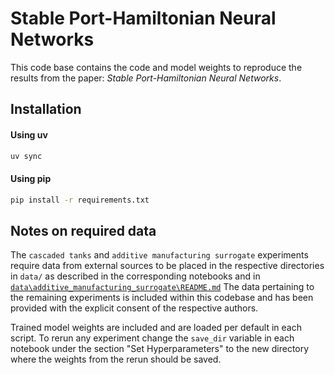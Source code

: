 # Stable Port-Hamiltonian Neural Networks

This code base contains the code and model weights to reproduce the results from the paper: *Stable Port-Hamiltonian Neural Networks*.

## Installation

#### Using uv
```bash
uv sync
```

#### Using pip
```bash
pip install -r requirements.txt
```

## Notes on required data

The `cascaded tanks` and `additive manufacturing surrogate` experiments require data from external sources to be placed in the respective directories in `data/` as described in the corresponding notebooks and in [`data\additive_manufacturing_surrogate\README.md`](data\additive_manufacturing_surrogate\README.md)
The data pertaining to the remaining experiments is included within this codebase and has been provided with the explicit consent of the respective authors.

Trained model weights are included and are loaded per default in each script. To rerun any experiment change the `save_dir` variable in each notebook under the section "Set Hyperparameters" to the new directory where the weights from the rerun should be saved.
